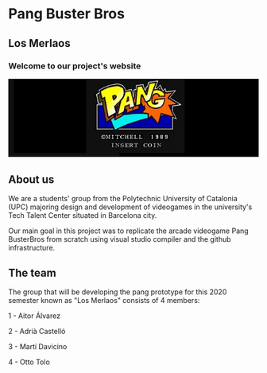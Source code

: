 # Pang Buster Bros

## Los Merlaos

### Welcome to our project's website

![](https://github.com/MartiDavicino/Project_UPC/blob/master/Wiki/Welcome%20page/Logo-Pang-destacada-1.jpg)

## About us

We are a students' group from the Polytechnic University of Catalonia (UPC) majoring design and development of videogames in the university's Tech Talent Center situated in Barcelona city. 

Our main goal in this project was to replicate the arcade videogame Pang BusterBros from scratch using visual studio compiler and the github infrastructure.

## The team

The group that will be developing the pang prototype for this 2020 semester known as "Los Merlaos" consists of 4 members:  

1 - Aitor Álvarez

2 - Adrià Castelló

3 - Martí Davicino

4 - Otto Tolo
